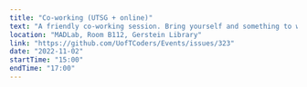 ```yaml
---
title: "Co-working (UTSG + online)"
text: "A friendly co-working session. Bring yourself and something to work on!"
location: "MADLab, Room B112, Gerstein Library"
link: "https://github.com/UofTCoders/Events/issues/323"
date: "2022-11-02"
startTime: "15:00"
endTime: "17:00"
---
```

